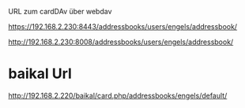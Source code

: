 
URL zum cardDAv über webdav 


https://192.168.2.230:8443/addressbooks/users/engels/addressbook/


http://192.168.2.230:8008/addressbooks/users/engels/addressbook/

# baikal Url

http://192.168.2.220/baikal/card.php/addressbooks/engels/default/




